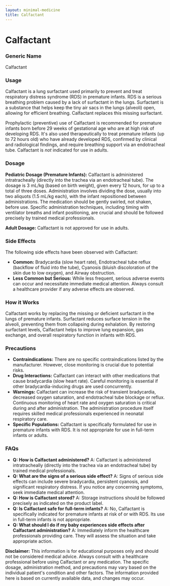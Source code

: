 ```yaml
---
layout: minimal-medicine
title: Calfactant
---
```


# Calfactant
### Generic Name
Calfactant

### Usage
Calfactant is a lung surfactant used primarily to prevent and treat respiratory distress syndrome (RDS) in premature infants.  RDS is a serious breathing problem caused by a lack of surfactant in the lungs. Surfactant is a substance that helps keep the tiny air sacs in the lungs (alveoli) open, allowing for efficient breathing.  Calfactant replaces this missing surfactant.

Prophylactic (preventive) use of Calfactant is recommended for premature infants born before 29 weeks of gestational age who are at high risk of developing RDS.  It's also used therapeutically to treat premature infants (up to 72 hours old) who have already developed RDS, confirmed by clinical and radiological findings, and require breathing support via an endotracheal tube.  Calfactant is *not* indicated for use in adults.

### Dosage

**Pediatric Dosage (Premature Infants):** Calfactant is administered intratracheally (directly into the trachea via an endotracheal tube). The dosage is 3 mL/kg (based on birth weight), given every 12 hours, for up to a total of three doses.  Administration involves dividing the dose, usually into two aliquots (1.5 mL/kg each), with the infant repositioned between administrations. The medication should be gently swirled, not shaken, before use.  Specific administration techniques, including timing with ventilator breaths and infant positioning, are crucial and should be followed precisely by trained medical professionals.


**Adult Dosage:** Calfactant is not approved for use in adults.


### Side Effects

The following side effects have been observed with Calfactant:

* **Common:** Bradycardia (slow heart rate), Endotracheal tube reflux (backflow of fluid into the tube), Cyanosis (bluish discoloration of the skin due to low oxygen), and Airway obstruction.
* **Less Common but Serious:** While less frequent, serious adverse events can occur and necessitate immediate medical attention.  Always consult a healthcare provider if any adverse effects are observed.


### How it Works

Calfactant works by replacing the missing or deficient surfactant in the lungs of premature infants.  Surfactant reduces surface tension in the alveoli, preventing them from collapsing during exhalation.  By restoring surfactant levels, Calfactant helps to improve lung expansion, gas exchange, and overall respiratory function in infants with RDS.


### Precautions

* **Contraindications:**  There are no specific contraindications listed by the manufacturer. However, close monitoring is crucial due to potential risks.
* **Drug Interactions:**  Calfactant can interact with other medications that cause bradycardia (slow heart rate). Careful monitoring is essential if other bradycardia-inducing drugs are used concurrently.
* **Warnings:**  Calfactant can increase the risk of transient bradycardia, decreased oxygen saturation, and endotracheal tube blockage or reflux.  Continuous monitoring of heart rate and oxygen saturation is critical during and after administration.  The administration procedure itself requires skilled medical professionals experienced in neonatal respiratory care.
* **Specific Populations:** Calfactant is specifically formulated for use in premature infants with RDS.  It is not appropriate for use in full-term infants or adults.


### FAQs

* **Q: How is Calfactant administered?**  A: Calfactant is administered intratracheally (directly into the trachea via an endotracheal tube) by trained medical professionals.
* **Q: What are the signs of a serious side effect?** A: Signs of serious side effects can include severe bradycardia, persistent cyanosis, and significant respiratory distress. If you notice any concerning symptoms, seek immediate medical attention.
* **Q: How is Calfactant stored?** A: Storage instructions should be followed precisely as indicated on the product label.
* **Q: Is Calfactant safe for full-term infants?** A: No, Calfactant is specifically indicated for premature infants at risk of or with RDS.  Its use in full-term infants is not appropriate.
* **Q: What should I do if my baby experiences side effects after Calfactant administration?** A:  Immediately inform the healthcare professionals providing care.  They will assess the situation and take appropriate action.


**Disclaimer:** This information is for educational purposes only and should not be considered medical advice.  Always consult with a healthcare professional before using Calfactant or any medication.  The specific dosage, administration method, and precautions may vary based on the individual patient's condition and other factors.  The information provided here is based on currently available data, and changes may occur.
